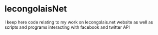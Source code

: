 # lecongolaisNet
I keep here code relating to my work on lecongolais.net website as well as scripts and programs interacting with facebook and twitter API
